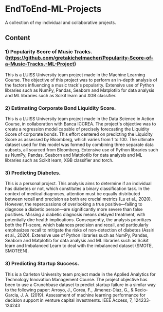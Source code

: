# EndToEnd-ML-Projects
A collection of my individual and collaborative projects.


## Content

### 1) **Popularity Score of Music Tracks**. (https://github.com/gretakichelmacher/Popularity-Score-of-a-Music-Tracks.-ML-Project) 
   This is a LUISS University team project made in the Machine Learning Course. The objective of this project was to perform an in-depth analysis of the factors influencing a music track's popularity. Extensive use of Python libraries such as NumPy, Pandas, Seaborn and Matplotlib for data analysis and ML libraries such as Scikit learn and XGB classifier.

### 2) **Estimating Corporate Bond Liquidity Score**.
This is a LUISS University team project made in the Data Science in Action Course, in collaboration with Banca ICCREA. The project's objective was to create a regression model capable of precisely forecasting the Liquidity Score of corporate bonds. This effort centered on predicting the Liquidity Score as assessed by Bloomberg, which varies from 1 to 100. The ultimate dataset used for this model was formed by combining three separate data subsets, all sourced from Bloomberg. Extensive use of Python libraries such as NumPy, Pandas, Seaborn and Matplotlib for data analysis and ML libraries such as Scikit learn, XGB classifier and torch.

### 3) **Predicting Diabetes**.
This is a personal project. This analysis aims to determine if an individual has diabetes or not, which constitutes a binary classification task. In the context of medical diagnoses, attention must be equally distributed between recall and precision as both are crucial metrics (Lu et al., 2020). However, the repercussions of overlooking a true positive—failing to diagnose a diabetic person—are significantly more severe than false positives. Missing a diabetic diagnosis means delayed treatment, with potentially dire health implications. Consequently, the analysis prioritizes both the F1-score, which balances precision and recall, and particularly emphasizes recall to mitigate the risks of non-detection of diabetes (Assiri et al., 2020). Extensive use of Python libraries such as NumPy, Pandas, Seaborn and Matplotlib for data analysis and ML libraries such as Scikit learn and Imbalanced Learn to deal with the imbalanced dataset (SMOTE, SMOTEEN).

### 3) **Predicting Startup Success**.
This is a Carleton University team project made in the Applied Analytics for Technology Innovation Management Course. The project objective has been to use a Crunchbase dataset to predict startup failure in a similar way to the following paper: Arroyo, J., Corea, F., Jimenez-Diaz, G., & Recio-Garcia, J. A. (2019). Assessment of machine learning performance for decision support in venture capital investments. IEEE Access, 7, 124233-124243


